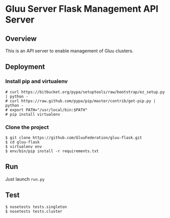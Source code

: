 # Gluu Server Flask Management API Server

## Overview

This is an API server to enable management of Gluu clusters.

## Deployment

### Install pip and virtualenv

```
# curl https://bitbucket.org/pypa/setuptools/raw/bootstrap/ez_setup.py | python -
# curl https://raw.github.com/pypa/pip/master/contrib/get-pip.py | python -
# export PATH="/usr/local/bin:$PATH"
# pip install virtualenv

```
### Clone the project 

```
$ git clone https://github.com/GluuFederation/gluu-flask.git
$ cd gluu-flask
$ virtualenv env
$ env/bin/pip install -r requirements.txt

```

## Run
Just launch `run.py`

## Test
```
$ nosetests tests.singleton
$ nosetests tests.cluster
```
